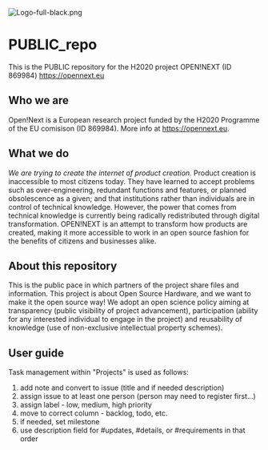 ![Logo-full-black.png](./img/Logo-full-black.png)

# PUBLIC_repo
This is the PUBLIC repository for the H2020 project OPEN!NEXT (ID 869984) https://opennext.eu

## Who we are

Open!Next is a European research project funded by the H2020 Programme of the EU comisison (ID 869984). More info at https://opennext.eu.

## What we do

*We are trying to create the internet of product creation.* Product creation is inaccessible to most citizens today. They have learned to accept problems such as over-engineering, redundant functions and features, or planned obsolescence as a given; and that institutions rather than individuals are in control of technical knowledge. However, the power that comes from technical knowledge is currently being radically redistributed through digital transformation. OPEN!NEXT is an attempt to transform how products are created, making it more accessible to work in an open source fashion for the benefits of citizens and businesses alike.

## About this repository

This is the public pace in which partners of the project share files and information. This project is about Open Source Hardware, and we want to make it the open source way! We adopt an open science policy aiming at transparency (public visibility of project advancement), participation (ability for any interested individual to engage in the project) and reusability of knowledge (use of non-exclusive intellectual property schemes).

## User guide

Task management within "Projects" is used as follows:
  1. add note and convert to issue (title and if needed description)
  2. assign issue to at least one person (person may need to register first...)
  3. assign label - low, medium, high priority
  4. move to correct column - backlog, todo, etc.
  5. if needed, set milestone
  6. use description field for #updates, #details, or #requirements in that order
